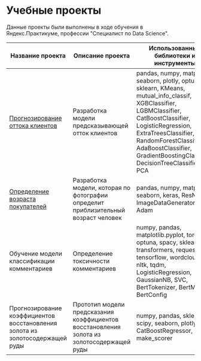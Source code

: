 # Учебные проекты

Данные проекты были выполнены в ходе обучения в Яндекс.Практикуме, профессии "Специалист по Data Science".

Название проекта | Описание проекта | Использованные библиотеки и инструменты | 
--- | --- | --- |
[Прогнозирование оттока клиентов](https://github.com/SvetlanaKola/Study-projects/blob/main/%D0%9F%D1%80%D0%BE%D0%B3%D0%BD%D0%BE%D0%B7%D0%B8%D1%80%D0%BE%D0%B2%D0%B0%D0%BD%D0%B8%D0%B5%20%D0%BE%D1%82%D1%82%D0%BE%D0%BA%D0%B0%20%D0%BA%D0%BB%D0%B8%D0%B5%D0%BD%D1%82%D0%BE%D0%B2/%D0%9F%D1%80%D0%BE%D0%B3%D0%BD%D0%BE%D0%B7%D0%B8%D1%80%D0%BE%D0%B2%D0%B0%D0%BD%D0%B8%D0%B5%20%D0%BE%D1%82%D1%82%D0%BE%D0%BA%D0%B0%20%D0%BA%D0%BB%D0%B8%D0%B5%D0%BD%D1%82%D0%BE%D0%B2.ipynb) | Разработка модели предсказывающей отток клиентов| pandas, numpy, matplotlib, seaborn, plotly, optuna, sklearn, KMeans, mutual_info_classif, XGBClassifier, LGBMClassifier, CatBoostClassifier, LogisticRegression,  ExtraTreesClassifier, RandomForestClassifier, AdaBoostClassifier, GradientBoostingClassifier, DecisionTreeClassifier, PCA |
[Определение возраста покупателей](https://github.com/SvetlanaKola/Study-projects/blob/main/%D0%9E%D0%BF%D1%80%D0%B5%D0%B4%D0%B5%D0%BB%D0%B5%D0%BD%D0%B8%D0%B5%20%D0%B2%D0%BE%D0%B7%D1%80%D0%B0%D1%81%D1%82%D0%B0%20%D0%BF%D0%BE%D0%BA%D1%83%D0%BF%D0%B0%D1%82%D0%B5%D0%BB%D0%B5%D0%B9/%D0%9E%D0%BF%D1%80%D0%B5%D0%B4%D0%B5%D0%BB%D0%B5%D0%BD%D0%B8%D0%B5%20%D0%B2%D0%BE%D0%B7%D1%80%D0%B0%D1%81%D1%82%D0%B0%20%D0%BF%D0%BE%D0%BA%D1%83%D0%BF%D0%B0%D1%82%D0%B5%D0%BB%D0%B5%D0%B9.ipynb) | Разработка модели, которая по фотографии определит приблизительный возраст человек | pandas, numpy, matplotlib, seaborn, keras, ResNet, ImageDataGenerator, Adam|
Обучение модели классификации комментариев | Определение токсичности комментариев | numpy, pandas, matplotlib.pyplot, torch, re, optuna, spacy, sklearn, transformers, requests, tensorflow, wordcloud, nltk, tqdm, LogisticRegression, GaussianNB, SVC, BertTokenizer, BertModel, BertConfig |
Прогнозирование коэффициентов восстановления золота из золотосодержащей руды | Прототип модели предсказания коэффициентов восстановления золота из золотосодержащей руды | numpy, pandas, sklearn, scipy, seaborn, plotly, CatBoostRegressor, PCA, make_scorer |
